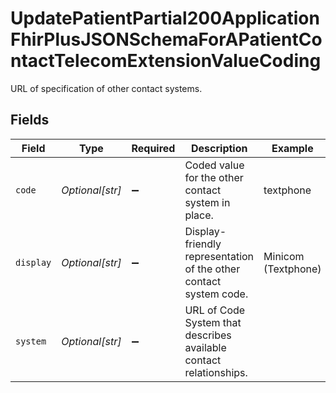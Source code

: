 # UpdatePatientPartial200ApplicationFhirPlusJSONSchemaForAPatientContactTelecomExtensionValueCoding

URL of specification of other contact systems.


## Fields

| Field                                                              | Type                                                               | Required                                                           | Description                                                        | Example                                                            |
| ------------------------------------------------------------------ | ------------------------------------------------------------------ | ------------------------------------------------------------------ | ------------------------------------------------------------------ | ------------------------------------------------------------------ |
| `code`                                                             | *Optional[str]*                                                    | :heavy_minus_sign:                                                 | Coded value for the other contact system in place.                 | textphone                                                          |
| `display`                                                          | *Optional[str]*                                                    | :heavy_minus_sign:                                                 | Display-friendly representation of the other contact system code.  | Minicom (Textphone)                                                |
| `system`                                                           | *Optional[str]*                                                    | :heavy_minus_sign:                                                 | URL of Code System that describes available contact relationships. |                                                                    |